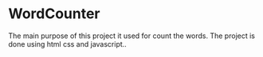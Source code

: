 # WordCounter
The main purpose of this project it used for count the words. The project is done using html css and javascript..
